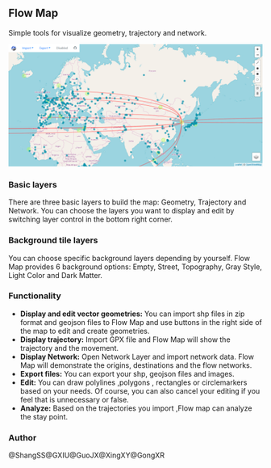 ## Flow Map

Simple tools for visualize geometry, trajectory and network.

![Inferface of Flow Map](docs/image/inferface.png)


### Basic layers

There are three basic layers to build the map: Geometry, Trajectory and Network. You can choose the layers you want to display and edit by switching layer control in the bottom right corner.

### Background tile layers

You can choose specific background layers depending by yourself. Flow Map provides 6 background options: Empty, Street, Topography, Gray Style, Light Color and Dark Matter.

### Functionality

- **Display and edit vector geometries:** You can import shp files in zip format and geojson files to Flow Map and use buttons in the right side of the map to edit and create geometries. 
- **Display trajectory:** Import GPX file and Flow Map will show the trajectory and the movement.
- **Display Network:**  Open Network Layer and import network data. Flow Map will demonstrate the origins, destinations and the flow networks.
- **Export files:** You can export your shp, geojson files and images.
- **Edit:** You can draw polylines ,polygons , rectangles or circlemarkers based on your needs. Of course, you can also cancel your editing if you feel that is unnecessary or false.
- **Analyze:** Based on the trajectories you import ,Flow map can analyze the stay point.

### Author

@ShangSS@GXIU@GuoJX@XingXY@GongXR